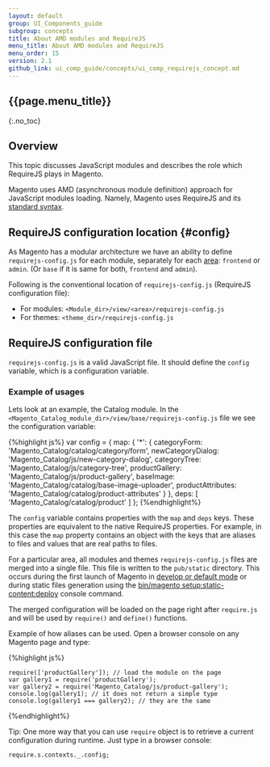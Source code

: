 ```yaml
---
layout: default
group: UI_Components_guide
subgroup: concepts
title: About AMD modules and RequireJS
menu_title: About AMD modules and RequireJS
menu_order: 15
version: 2.1
github_link: ui_comp_guide/concepts/ui_comp_requirejs_concept.md
---
```


##  {{page.menu_title}}
{:.no_toc}


## Overview

This topic discusses JavaScript modules and describes the role which RequireJS plays in Magento.

Magento uses AMD (asynchronous module definition) approach for JavaScript modules loading. Namely, Magento uses RequireJS and its [standard syntax](http://requirejs.org/docs/api.html#config).

## RequireJS configuration location {#config}

As Magento has a modular architecture we have an ability to define `requirejs-config.js` for each module, separately for each [area]({{page.baseurl}}architecture/archi_perspectives/components/modules/mod_and_areas.html): `frontend` or `admin`. (Or `base` if it is same for both, `frontend` and `admin`).

Following is the conventional location of `requirejs-config.js` (RequireJS configuration file):

- For modules: `<Module_dir>/view/<area>/requirejs-config.js`
- For themes: `<theme_dir>/requirejs-config.js`

## RequireJS configuration file

`requirejs-config.js` is a valid JavaScript file. It should define the `config` variable, which is a configuration variable.  

### Example of usages

Lets look at an example, the Catalog module. In the `<Magento_Catalog_module_dir>/view/base/requirejs-config.js` file we see the configuration variable:

{%highlight js%}
var config = {
    map: {
        '*': {
            categoryForm:       'Magento_Catalog/catalog/category/form',
            newCategoryDialog:  'Magento_Catalog/js/new-category-dialog',
            categoryTree:       'Magento_Catalog/js/category-tree',
            productGallery:     'Magento_Catalog/js/product-gallery',
            baseImage:          'Magento_Catalog/catalog/base-image-uploader',
            productAttributes:  'Magento_Catalog/catalog/product-attributes'
        }
    },
    deps: [
        'Magento_Catalog/catalog/product'
    ]
};
{%endhighlight%}


The `config` variable contains properties with the `map` and `deps` keys. These properties are equivalent to the native RequireJS properties. For example, in this case  the `map` property contains an object with the keys that are aliases to files and values that are real paths to files.

For a particular area, all modules and themes `requirejs-config.js` files are merged into a single file. This file is written to the `pub/static` directory. This occurs during the first launch of Magento in [develop or default mode]({{page.baseurl}}config-guide/bootstrap/magento-modes.html) or during static files generation using the [bin/magento setup:static-content:deploy]({{page.baseurl}}config-guide/cli/config-cli-subcommands-static-view.html) console command.

The merged configuration will be loaded on the page right after `require.js` and will be used by `require()` and `define()` functions.

Example of how aliases can be used. Open a browser console on any Magento page and type:

{%highlight js%}

	require(['productGallery']); // load the module on the page
	var gallery1 = require('productGallery');
    var gallery2 = require('Magento_Catalog/js/product-gallery');
	console.log(gallery1); // it does not return a simple type
    console.log(gallery1 === gallery2); // they are the same

{%endhighlight%}


Tip: One more way that you can use `require` object is to retrieve a current configuration during runtime. Just type in a browser console:

	require.s.contexts._.config;
